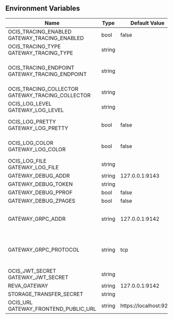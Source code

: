 ## Environment Variables

| Name | Type | Default Value | Description |
|------|------|---------------|-------------|
| OCIS_TRACING_ENABLED<br/>GATEWAY_TRACING_ENABLED | bool | false | Activates tracing.|
| OCIS_TRACING_TYPE<br/>GATEWAY_TRACING_TYPE | string |  | |
| OCIS_TRACING_ENDPOINT<br/>GATEWAY_TRACING_ENDPOINT | string |  | The endpoint to the tracing collector.|
| OCIS_TRACING_COLLECTOR<br/>GATEWAY_TRACING_COLLECTOR | string |  | |
| OCIS_LOG_LEVEL<br/>GATEWAY_LOG_LEVEL | string |  | The log level.|
| OCIS_LOG_PRETTY<br/>GATEWAY_LOG_PRETTY | bool | false | Activates pretty log output.|
| OCIS_LOG_COLOR<br/>GATEWAY_LOG_COLOR | bool | false | Activates colorized log output.|
| OCIS_LOG_FILE<br/>GATEWAY_LOG_FILE | string |  | The target log file.|
| GATEWAY_DEBUG_ADDR | string | 127.0.0.1:9143 | |
| GATEWAY_DEBUG_TOKEN | string |  | |
| GATEWAY_DEBUG_PPROF | bool | false | |
| GATEWAY_DEBUG_ZPAGES | bool | false | |
| GATEWAY_GRPC_ADDR | string | 127.0.0.1:9142 | The address of the grpc service.|
| GATEWAY_GRPC_PROTOCOL | string | tcp | The transport protocol of the grpc service.|
| OCIS_JWT_SECRET<br/>GATEWAY_JWT_SECRET | string |  | |
| REVA_GATEWAY | string | 127.0.0.1:9142 | |
| STORAGE_TRANSFER_SECRET | string |  | |
| OCIS_URL<br/>GATEWAY_FRONTEND_PUBLIC_URL | string | https://localhost:9200 | |